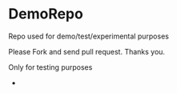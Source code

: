 # DemoRepo
Repo used for demo/test/experimental purposes

Please Fork and send pull request. Thanks you.

Only for testing purposes

-
